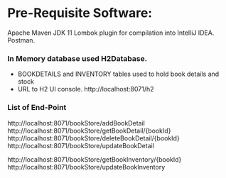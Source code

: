 # Pre-Requisite Software:

Apache Maven
JDK 11
Lombok plugin for compilation into IntelliJ IDEA.
Postman.

### In Memory database used H2Database.

*  BOOKDETAILS and INVENTORY tables used to hold book details and stock
* URL to H2 UI console. http://localhost:8071/h2
  
### List of End-Point
http://localhost:8071/bookStore/addBookDetail
http://localhost:8071/bookStore/getBookDetail/{bookId}
http://localhost:8071/bookStore/deleteBookDetail/{bookId}
http://localhost:8071/bookStore/updateBookDetail

http://localhost:8071/bookStore/getBookInventory/{bookId}
http://localhost:8071/bookStore/updateBookInventory


